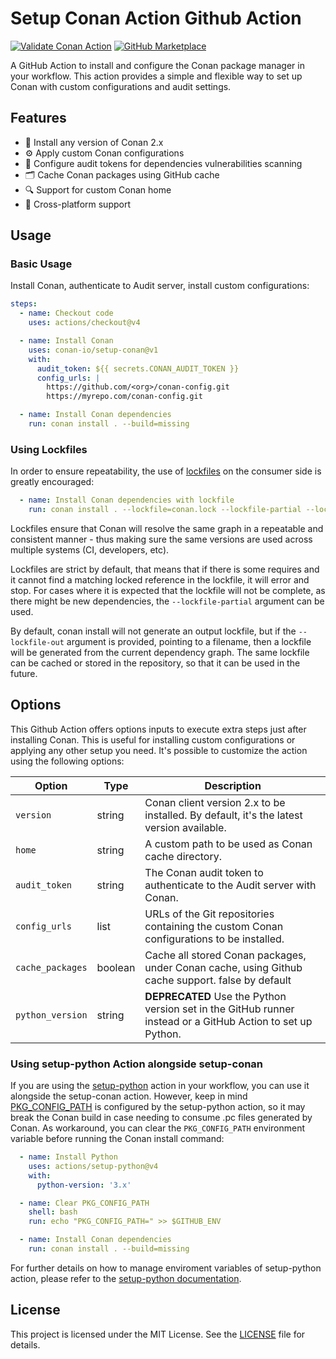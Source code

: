 # Setup Conan Action Github Action

[![Validate Conan Action](https://github.com/conan-io/setup-conan/actions/workflows/ci.yml/badge.svg)](https://github.com/conan-io/setup-conan/actions/workflows/ci.yml)
[![GitHub Marketplace](https://img.shields.io/badge/Marketplace-Setup%20Conan%20Client-blue.svg?colorA=24292e&colorB=0366d6&style=flat&longCache=true&logo=github)](https://github.com/marketplace/actions/setup-conan-client)


A GitHub Action to install and configure the Conan package manager in your workflow.
This action provides a simple and flexible way to set up Conan with custom configurations and audit settings.

## Features

- 🚀 Install any version of Conan 2.x
- ⚙️ Apply custom Conan configurations
- 🔐 Configure audit tokens for dependencies vulnerabilities scanning
- 🗂️ Cache Conan packages using GitHub cache
- 🔍 Support for custom Conan home
- 💪 Cross-platform support

## Usage

### Basic Usage

Install Conan, authenticate to Audit server, install custom configurations:

```yaml
steps:
  - name: Checkout code
    uses: actions/checkout@v4

  - name: Install Conan
    uses: conan-io/setup-conan@v1
    with:
      audit_token: ${{ secrets.CONAN_AUDIT_TOKEN }}
      config_urls: |
        https://github.com/<org>/conan-config.git
        https://myrepo.com/conan-config.git

  - name: Install Conan dependencies
    run: conan install . --build=missing
```

### Using Lockfiles

In order to ensure repeatability, the use of [lockfiles](https://docs.conan.io/2/tutorial/versioning/lockfiles.html#tutorial-versioning-lockfiles) on the consumer side is greatly encouraged:

```yaml
  - name: Install Conan dependencies with lockfile
    run: conan install . --lockfile=conan.lock --lockfile-partial --lockfile-out=conan.lock --build=missing
```

Lockfiles ensure that Conan will resolve the same graph in a repeatable and consistent manner - thus making sure the same versions are used across multiple systems (CI, developers, etc).

Lockfiles are strict by default, that means that if there is some requires and it cannot find a matching locked reference in the lockfile, it will error and stop. For cases where it is expected that the lockfile will not be complete, as there might be new dependencies, the `--lockfile-partial` argument can be used.

By default, conan install will not generate an output lockfile, but if the `--lockfile-out` argument is provided, pointing to a filename, then a lockfile will be generated from the current dependency graph. The same lockfile can be cached or stored in the repository, so that it can be used in the future.

## Options

This Github Action offers options inputs to execute extra steps just after installing Conan.
This is useful for installing custom configurations or applying any other setup you need.
It's possible to customize the action using the following options:

| Option           | Type    | Description                                                                                                 |
|------------------|---------|-------------------------------------------------------------------------------------------------------------|
| `version`        | string  | Conan client version 2.x to be installed. By default, it's the latest version available.                    |
| `home`           | string  | A custom path to be used as Conan cache directory.                                                          |
| `audit_token`    | string  | The Conan audit token to authenticate to the Audit server with Conan.                                       |
| `config_urls`    | list    | URLs of the Git repositories containing the custom Conan configurations to be installed.                    |
| `cache_packages` | boolean | Cache all stored Conan packages, under Conan cache, using Github cache support. false by default            |
| `python_version` | string  | **DEPRECATED** Use the Python version set in the GitHub runner instead or a GitHub Action to set up Python. |


### Using setup-python Action alongside setup-conan

If you are using the [setup-python](https://github.com/actions/setup-python) action in your workflow, you can use it alongside the setup-conan action.
However, keep in mind [PKG_CONFIG_PATH](https://github.com/actions/setup-python/blob/main/docs/advanced-usage.md#using-update-environment-flag) is configured by the setup-python action, so it may break the Conan build in case needing to consume .pc files generated by Conan. As workaround, you can clear the `PKG_CONFIG_PATH` environment variable before running the Conan install command:

```yaml
  - name: Install Python
    uses: actions/setup-python@v4
    with:
      python-version: '3.x'

  - name: Clear PKG_CONFIG_PATH
    shell: bash
    run: echo "PKG_CONFIG_PATH=" >> $GITHUB_ENV

  - name: Install Conan dependencies
    run: conan install . --build=missing
```

For further details on how to manage enviroment variables of setup-python action, please refer to the [setup-python documentation](https://github.com/actions/setup-python/blob/main/docs/advanced-usage.md#using-update-environment-flag).

## License

This project is licensed under the MIT License. See the [LICENSE](LICENSE.md) file for details.
